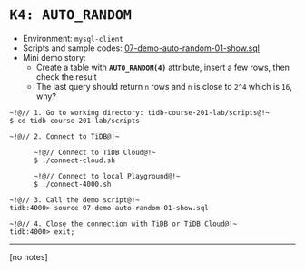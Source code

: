 # `K4: AUTO_RANDOM`
+ Environment: `mysql-client`
+ Scripts and sample codes:
[07-demo-auto-random-01-show.sql](https://github.com/pingcap/tidb-course-201-lab/blob/master/scripts/07-demo-auto-random-01-show.sql)
+ Mini demo story:
  + Create a table with **`AUTO_RANDOM(4)`** attribute, insert a few rows, then check the result
  + The last query should return `n` rows and `n` is close to `2^4` which is `16`, why?
```
~!@// 1. Go to working directory: tidb-course-201-lab/scripts@!~
$ cd tidb-course-201-lab/scripts

~!@// 2. Connect to TiDB@!~

      ~!@// Connect to TiDB Cloud@!~
      $ ./connect-cloud.sh

      ~!@// Connect to local Playground@!~
      $ ./connect-4000.sh

~!@// 3. Call the demo script@!~
tidb:4000> source 07-demo-auto-random-01-show.sql

~!@// 4. Close the connection with TiDB or TiDB Cloud@!~
tidb:4000> exit;
```
------------------------------------------------------------------------
[no notes]